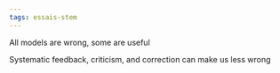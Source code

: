 ```yaml
---
tags: essais-stem
---
```


All models are wrong, some are useful 

Systematic feedback, criticism, and correction can make us less wrong 
